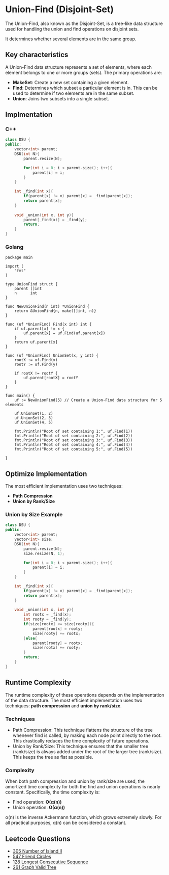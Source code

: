 # Union-Find (Disjoint-Set)

The Union-Find, also known as the Disjoint-Set, is a tree-like data structure used for handling the union and find operations on disjoint sets. 

It determines whether several elements are in the same group.

## Key characteristics

A Union-Find data structure represents a set of elements, where each element belongs to one or more groups (sets). The primary operations are:

- **MakeSet**: Create a new set containing a given element.
- **Find**: Determines which subset a particular element is in. This can be used to determine if two elements are in the same subset.
- **Union**: Joins two subsets into a single subset.

## Implmentation
### C++
```c++
class DSU {
public:
    vector<int> parent;
    DSU(int N){
        parent.resize(N);

        for(int i = 0; i < parent.size(); i++){
            parent[i] = i;
        }
    }

    int _find(int x){
        if(parent[x] != x) parent[x] = _find(parent[x]);
        return parent[x];
    }
    
    void _union(int x, int y){
        parent[_find(x)] = _find(y);
        return;
    }
}
```

### Golang
```golang
package main

import (
    "fmt"
)

type UnionFind struct {
    parent []int
    n      int
}

func NewUnionFind(n int) *UnionFind {
    return &UnionFind{n, make([]int, n)}
}

func (uf *UnionFind) Find(x int) int {
    if uf.parent[x] != x {
        uf.parent[x] = uf.Find(uf.parent[x])
    }
    return uf.parent[x]
}

func (uf *UnionFind) UnionSet(x, y int) {
    rootX := uf.Find(x)
    rootY := uf.Find(y)

    if rootX != rootY {
        uf.parent[rootX] = rootY
    }
}

func main() {
    uf := NewUnionFind(5) // Create a Union-Find data structure for 5 elements

    uf.UnionSet(1, 2)
    uf.UnionSet(2, 3)
    uf.UnionSet(4, 5)

    fmt.Println("Root of set containing 1:", uf.Find(1))
    fmt.Println("Root of set containing 2:", uf.Find(2))
    fmt.Println("Root of set containing 3:", uf.Find(3))
    fmt.Println("Root of set containing 4:", uf.Find(4))
    fmt.Println("Root of set containing 5:", uf.Find(5))

}
```

## Optimize Implementation

The most efficient implementation uses two techniques: 
- **Path Compression**
- **Union by Rank/Size**

### Union by Size Example
```c++
class DSU {
public:
    vector<int> parent;
    vector<int> size;
    DSU(int N){
        parent.resize(N);
        size.resize(N, 1);

        for(int i = 0; i < parent.size(); i++){
            parent[i] = i;
        }
    }

    int _find(int x){
        if(parent[x] != x) parent[x] = _find(parent[x]);
        return parent[x];
    }
    
    void _union(int x, int y){
        int rootx = _find(x);
        int rooty = _find(y);
        if(size[rootx] <= size[rooty]){
            parent[rootx] = rooty;
            size[rooty] += rootx;
        }else{
            parent[rooty] = rootx;
            size[rootx] += rooty;
        }
        return;
    }
}
```

## Runtime Complexity

The runtime complexity of these operations depends on the implementation of the data structure. The most efficient implementation uses two techniques: **path compression** and **union by rank/size**.

### Techniques

- Path Compression:
  This technique flattens the structure of the tree whenever find is called, by making each node point directly to the root. This drastically reduces the time complexity of future operations.
- Union by Rank/Size:
  This technique ensures that the smaller tree (rank/size) is always added under the root of the larger tree (rank/size). This keeps the tree as flat as possible.

### Complexity

When both path compression and union by rank/size are used, the amortized time complexity for both the find and union operations is nearly constant. Specifically, the time complexity is:

- Find operation: **O(α(n))**
- Union operation: **O(α(n))**

α(n) is the inverse Ackermann function, which grows extremely slowly. For all practical purposes, α(n) can be considered a constant.

## Leetcode Questions
- [305 Number of Island II](../leetcode_questions/305_number_of_island_ii.md)
- [547 Friend Circles](../leetcode_questions/547_friend_circles.md)
- [128 Longest Consecutive Sequence](../leetcode_questions/128_longest_consecutive_sequence.md)
- [261 Graph Valid Tree](../leetcode_questions/261_graph_valid_tree.md)
